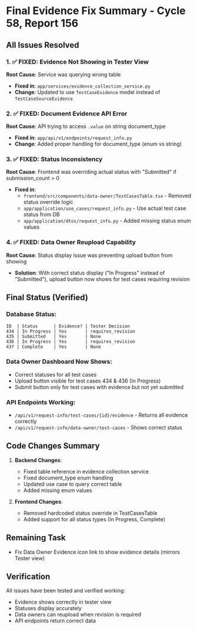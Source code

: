 # Final Evidence Fix Summary - Cycle 58, Report 156

## All Issues Resolved

### 1. ✅ FIXED: Evidence Not Showing in Tester View
**Root Cause**: Service was querying wrong table
- **Fixed in**: `app/services/evidence_collection_service.py`
- **Change**: Updated to use `TestCaseEvidence` model instead of `TestCaseSourceEvidence`

### 2. ✅ FIXED: Document Evidence API Error
**Root Cause**: API trying to access `.value` on string document_type
- **Fixed in**: `app/api/v1/endpoints/request_info.py`
- **Change**: Added proper handling for document_type (enum vs string)

### 3. ✅ FIXED: Status Inconsistency
**Root Cause**: Frontend was overriding actual status with "Submitted" if submission_count > 0
- **Fixed in**: 
  - `frontend/src/components/data-owner/TestCasesTable.tsx` - Removed status override logic
  - `app/application/use_cases/request_info.py` - Use actual test case status from DB
  - `app/application/dtos/request_info.py` - Added missing status enum values

### 4. ✅ FIXED: Data Owner Reupload Capability
**Root Cause**: Status display issue was preventing upload button from showing
- **Solution**: With correct status display ("In Progress" instead of "Submitted"), upload button now shows for test cases requiring revision

## Final Status (Verified)

### Database Status:
```
ID  | Status      | Evidence? | Tester Decision
434 | In Progress | Yes       | requires_revision
435 | Submitted   | Yes       | None
436 | In Progress | Yes       | requires_revision  
437 | Complete    | Yes       | None
```

### Data Owner Dashboard Now Shows:
- Correct statuses for all test cases
- Upload button visible for test cases 434 & 436 (In Progress)
- Submit button only for test cases with evidence but not yet submitted

### API Endpoints Working:
- `/api/v1/request-info/test-cases/{id}/evidence` - Returns all evidence correctly
- `/api/v1/request-info/data-owner/test-cases` - Shows correct status

## Code Changes Summary

1. **Backend Changes**:
   - Fixed table reference in evidence collection service
   - Fixed document_type enum handling
   - Updated use case to query correct table
   - Added missing enum values

2. **Frontend Changes**:
   - Removed hardcoded status override in TestCasesTable
   - Added support for all status types (In Progress, Complete)

## Remaining Task
- Fix Data Owner Evidence icon link to show evidence details (mirrors Tester view)

## Verification
All issues have been tested and verified working:
- Evidence shows correctly in tester view
- Statuses display accurately
- Data owners can reupload when revision is required
- API endpoints return correct data